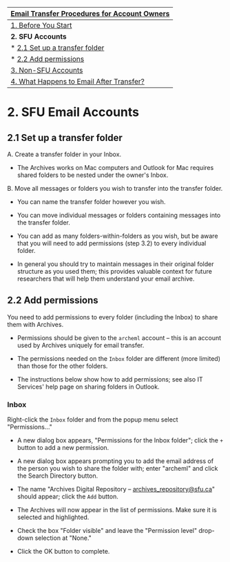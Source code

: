

| [Email Transfer Procedures for Account Owners](./account-owners.md) |
| --- |
| [1. Before You Start](./s1-before-you-start) |
| **2. SFU Accounts** |
| * [2.1 Set up a transfer folder](#2.1-set-up-a-transfer-folder) |
| * [2.2 Add permissions](#2.2-add-permissions) |
| [3. Non-SFU Accounts](./s3-non-sfu-accounts.md) |
| [4. What Happens to Email After Transfer?](./s4-after-transfer.md) |

# 2. SFU Email Accounts

## 2.1 Set up a transfer folder

A. Create a transfer folder in your Inbox.
* The Archives works on Mac computers and Outlook for Mac requires shared folders to be nested under the owner's Inbox.

B. Move all messages or folders you wish to transfer into the transfer folder.
* You can name the transfer folder however you wish.

* You can move individual messages or folders containing messages into the transfer folder.

* You can add as many folders-within-folders as you wish, but be aware that you will need to add permissions (step 3.2) to every individual folder.

* In general you should try to maintain messages in their original folder structure as you used them; this provides valuable context for future researchers that will help them understand your email archive.

## 2.2 Add permissions

You need to add permissions to every folder (including the Inbox) to share them with Archives.
* Permissions should be given to the `archeml` account – this is an account used by Archives uniquely for email transfer.

* The permissions needed on the `Inbox` folder are different (more limited) than those for the other folders.

* The instructions below show how to add permissions; see also IT Services' help page on sharing folders in Outlook.

### Inbox

Right-click the `Inbox` folder and from the popup menu select "Permissions…"
* A new dialog box appears, "Permissions for the Inbox folder"; click the `+` button to add a new permission.

* A new dialog box appears prompting you to add the email address of the person you wish to share the folder with; enter "archeml" and click the Search Directory button.

* The name "Archives Digital Repository – archives_repository@sfu.ca" should appear; click the `Add` button.

* The Archives will now appear in the list of permissions. Make sure it is selected and highlighted. 

* Check the box "Folder visible" and leave the "Permission level" drop-down selection at "None." 

* Click the OK button to complete.

